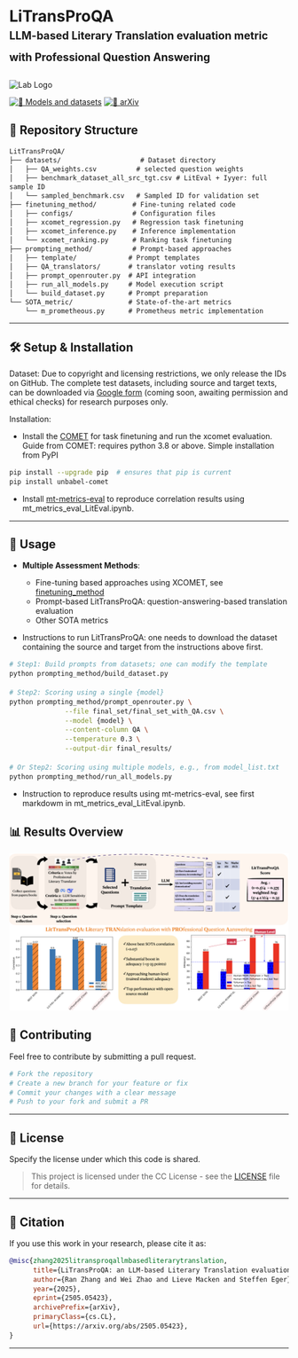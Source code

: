 # LiTransProQA <br><sub><sup>LLM-based Literary Translation evaluation metric with Professional Question Answering</sup></sub>
<p align="left">
  <img src="https://drive.google.com/uc?export=view&id=19cBCYrAndz6ncbx-QxSa4ZpPvYVZ-cxK" width="80" alt="Lab Logo" />
</p>

[![🤖 Models and datasets](https://img.shields.io/badge/%F0%9F%A4%96-models-yellow)](https://huggingface.co/rnzzzh/lit_score_finetuning)
[![📄 arXiv](https://img.shields.io/badge/View%20on%20arXiv-B31B1B?logo=arxiv&labelColor=gray)](https://arxiv.org/abs/2505.05423)

## 📁 Repository Structure
```
LitTransProQA/
├── datasets/                    # Dataset directory
│   ├── QA_weights.csv          # selected question weights
│   ├── benchmark_dataset_all_src_tgt.csv # LitEval + Iyyer: full sample ID 
│   └── sampled_benchmark.csv   # Sampled ID for validation set
├── finetuning_method/         # Fine-tuning related code
│   ├── configs/               # Configuration files
│   ├── xcomet_regression.py   # Regression task finetuning
│   ├── xcomet_inference.py    # Inference implementation
│   └── xcomet_ranking.py      # Ranking task finetuning
├── prompting_method/          # Prompt-based approaches
│   ├── template/             # Prompt templates
│   ├── QA_translators/       # translator voting results
│   ├── prompt_openrouter.py  # API integration
│   ├── run_all_models.py     # Model execution script
│   └── build_dataset.py      # Prompt preparation
└── SOTA_metric/              # State-of-the-art metrics
    └── m_prometheous.py      # Prometheus metric implementation
```

---

## 🛠️ Setup & Installation

Dataset: Due to copyright and licensing restrictions, we only release the IDs on GitHub. The complete test datasets, including source and target texts, can be downloaded via [Google form]() (coming soon, awaiting permission and ethical checks) for research purposes only. 

Installation: 
- Install the [COMET](https://github.com/Unbabel/COMET/tree/master) for task finetuning and run the xcomet evaluation.
Guide from COMET: requires python 3.8 or above. Simple installation from PyPI
```bash
pip install --upgrade pip  # ensures that pip is current 
pip install unbabel-comet
```
- Install [mt-metrics-eval](https://github.com/google-research/mt-metrics-eval/) to reproduce correlation results using mt_metrics_eval_LitEval.ipynb.   

---

## 🚀 Usage

- **Multiple Assessment Methods**:
  - Fine-tuning based approaches using XCOMET, see [finetuning_method](finetuning_method/)
  - Prompt-based LitTransProQA: question-answering-based translation evaluation
  - Other SOTA metrics
 
- Instructions to run LitTransProQA: one needs to download the dataset containing the source and target from the instructions above first. 
```bash
# Step1: Build prompts from datasets; one can modify the template  
python prompting_method/build_dataset.py 

# Step2: Scoring using a single {model}  
python prompting_method/prompt_openrouter.py \
              --file final_set/final_set_with_QA.csv \
              --model {model} \
              --content-column QA \
              --temperature 0.3 \
              --output-dir final_results/

# Or Step2: Scoring using multiple models, e.g., from model_list.txt
python prompting_method/run_all_models.py 
```

- Instruction to reproduce results using mt-metrics-eval, see first markdowm in mt_metrics_eval_LitEval.ipynb.

## 📊 Results Overview
![LitTransproQA summary](Fig/figure1.png)

## 🤝 Contributing

Feel free to contribute by submitting a pull request.

```bash
# Fork the repository
# Create a new branch for your feature or fix
# Commit your changes with a clear message
# Push to your fork and submit a PR
```

---

## 📜 License

Specify the license under which this code is shared.

> This project is licensed under the CC License - see the [LICENSE](LICENSE) file for details.

---

## 📖 Citation

If you use this work in your research, please cite it as:

```bibtex
@misc{zhang2025litransproqallmbasedliterarytranslation,
      title={LiTransProQA: an LLM-based Literary Translation evaluation metric with Professional Question Answering}, 
      author={Ran Zhang and Wei Zhao and Lieve Macken and Steffen Eger},
      year={2025},
      eprint={2505.05423},
      archivePrefix={arXiv},
      primaryClass={cs.CL},
      url={https://arxiv.org/abs/2505.05423}, 
}
```

---
